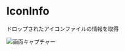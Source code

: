 # IconInfo
ドロップされたアイコンファイルの情報を取得

![画面キャプチャー](https://github.com/kenjinote/IconInfo/wiki/preview.png "画面キャプチャー")
